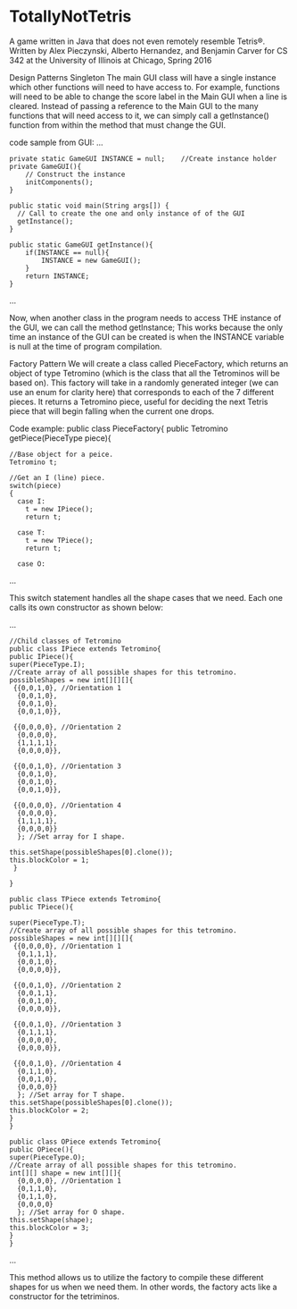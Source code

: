 # TotallyNotTetris
A game written in Java that does not even remotely resemble Tetris®.
Written by Alex Pieczynski, Alberto Hernandez, and Benjamin Carver
  for CS 342 at the University of Illinois at Chicago, Spring 2016

Design Patterns
Singleton 
The main GUI class will have a single instance which other functions will need to have access to. For example, functions will need to be able to change the score label in the Main GUI when a line is cleared. Instead of passing a reference to the Main GUI to the many functions that will need access to it, we can simply call a getInstance() function from within the method that must change the GUI.

code sample from GUI:
...

    private static GameGUI INSTANCE = null;    //Create instance holder
    private GameGUI(){
        // Construct the instance
        initComponents();
    }
    
    public static void main(String args[]) {
      // Call to create the one and only instance of of the GUI 
      getInstance();
    }
  
    public static GameGUI getInstance(){
        if(INSTANCE == null){
            INSTANCE = new GameGUI();
        }
        return INSTANCE;
    }
...

Now, when another class in the program needs to access THE instance of the GUI, we can call the method getInstance;
This works because the only time an instance of the GUI can be created is when the INSTANCE variable is null at the time
of program compilation.


Factory Pattern 
We will create a class called PieceFactory, which returns an object of type Tetromino (which is the class that all the Tetrominos will be based on). This factory will take in a randomly generated integer (we can use an enum for clarity here) that corresponds to each of the 7 different pieces. It returns a Tetromino piece, useful for deciding the next Tetris piece that will begin falling when the current one drops.

Code example:
    public class PieceFactory{
    public Tetromino getPiece(PieceType piece){
    
    //Base object for a peice.
    Tetromino t;

    //Get an I (line) piece.
    switch(piece)
    {
      case I:
        t = new IPiece();
        return t;
        
      case T:
        t = new TPiece();
        return t;
        
      case O:
...      

This switch statement handles all the shape cases that we need. Each one calls its own constructor as shown below:

...

    //Child classes of Tetromino
    public class IPiece extends Tetromino{
    public IPiece(){
    super(PieceType.I);
    //Create array of all possible shapes for this tetromino.
    possibleShapes = new int[][][]{
     {{0,0,1,0}, //Orientation 1
      {0,0,1,0},
      {0,0,1,0},
      {0,0,1,0}},
        
     {{0,0,0,0}, //Orientation 2
      {0,0,0,0},
      {1,1,1,1},
      {0,0,0,0}},
        
     {{0,0,1,0}, //Orientation 3
      {0,0,1,0},
      {0,0,1,0},
      {0,0,1,0}},
        
     {{0,0,0,0}, //Orientation 4
      {0,0,0,0},
      {1,1,1,1},
      {0,0,0,0}}
      }; //Set array for I shape.
            
    this.setShape(possibleShapes[0].clone());
    this.blockColor = 1;
     }
  
    }

    public class TPiece extends Tetromino{
    public TPiece(){
    
    super(PieceType.T);
    //Create array of all possible shapes for this tetromino.
    possibleShapes = new int[][][]{
     {{0,0,0,0}, //Orientation 1
      {0,1,1,1},
      {0,0,1,0},
      {0,0,0,0}},
        
     {{0,0,1,0}, //Orientation 2
      {0,0,1,1},
      {0,0,1,0},
      {0,0,0,0}},
        
     {{0,0,1,0}, //Orientation 3
      {0,1,1,1},
      {0,0,0,0},
      {0,0,0,0}},
        
     {{0,0,1,0}, //Orientation 4
      {0,1,1,0},
      {0,0,1,0},
      {0,0,0,0}}
      }; //Set array for T shape.
    this.setShape(possibleShapes[0].clone());
    this.blockColor = 2;
    }
    }

    public class OPiece extends Tetromino{
    public OPiece(){
    super(PieceType.O);
    //Create array of all possible shapes for this tetromino.
    int[][] shape = new int[][]{
      {0,0,0,0}, //Orientation 1
      {0,1,1,0},
      {0,1,1,0},
      {0,0,0,0}
      }; //Set array for O shape.
    this.setShape(shape);
    this.blockColor = 3;
    }
    }

...

This method allows us to utilize the factory to compile these different shapes for us when we need them. In other words, the factory acts like a constructor for the tetriminos.

